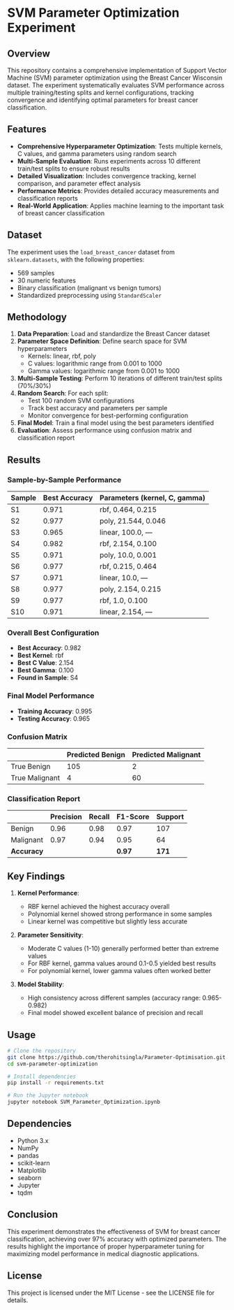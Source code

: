 # SVM Parameter Optimization Experiment

## Overview
This repository contains a comprehensive implementation of Support Vector Machine (SVM) parameter optimization using the Breast Cancer Wisconsin dataset. The experiment systematically evaluates SVM performance across multiple training/testing splits and kernel configurations, tracking convergence and identifying optimal parameters for breast cancer classification.

## Features
- **Comprehensive Hyperparameter Optimization**: Tests multiple kernels, C values, and gamma parameters using random search
- **Multi-Sample Evaluation**: Runs experiments across 10 different train/test splits to ensure robust results
- **Detailed Visualization**: Includes convergence tracking, kernel comparison, and parameter effect analysis
- **Performance Metrics**: Provides detailed accuracy measurements and classification reports
- **Real-World Application**: Applies machine learning to the important task of breast cancer classification

## Dataset
The experiment uses the `load_breast_cancer` dataset from `sklearn.datasets`, with the following properties:
- 569 samples
- 30 numeric features
- Binary classification (malignant vs benign tumors)
- Standardized preprocessing using `StandardScaler`

## Methodology
1. **Data Preparation**: Load and standardize the Breast Cancer dataset
2. **Parameter Space Definition**: Define search space for SVM hyperparameters
   - Kernels: linear, rbf, poly
   - C values: logarithmic range from 0.001 to 1000
   - Gamma values: logarithmic range from 0.001 to 1000
3. **Multi-Sample Testing**: Perform 10 iterations of different train/test splits (70%/30%)
4. **Random Search**: For each split:
   - Test 100 random SVM configurations
   - Track best accuracy and parameters per sample
   - Monitor convergence for best-performing configuration
5. **Final Model**: Train a final model using the best parameters identified
6. **Evaluation**: Assess performance using confusion matrix and classification report

## Results

### Sample-by-Sample Performance

| Sample | Best Accuracy | Parameters (kernel, C, gamma) |
|--------|--------------|------------------------------|
| S1     | 0.971        | rbf, 0.464, 0.215            |
| S2     | 0.977        | poly, 21.544, 0.046          |
| S3     | 0.965        | linear, 100.0, —             |
| S4     | 0.982        | rbf, 2.154, 0.100            |
| S5     | 0.971        | poly, 10.0, 0.001            |
| S6     | 0.977        | rbf, 0.215, 0.464            |
| S7     | 0.971        | linear, 10.0, —              |
| S8     | 0.977        | poly, 2.154, 0.215           |
| S9     | 0.977        | rbf, 1.0, 0.100              |
| S10    | 0.971        | linear, 2.154, —             |

### Overall Best Configuration

- **Best Accuracy**: 0.982
- **Best Kernel**: rbf
- **Best C Value**: 2.154
- **Best Gamma**: 0.100
- **Found in Sample**: S4

### Final Model Performance

- **Training Accuracy**: 0.995
- **Testing Accuracy**: 0.965

### Confusion Matrix

|              | Predicted Benign | Predicted Malignant |
|--------------|------------------|---------------------|
| True Benign  | 105              | 2                   |
| True Malignant | 4                | 60                  |

### Classification Report

|              | Precision | Recall | F1-Score | Support |
|--------------|-----------|--------|----------|---------|
| Benign       | 0.96      | 0.98   | 0.97     | 107     |
| Malignant    | 0.97      | 0.94   | 0.95     | 64      |
| **Accuracy** |           |        | **0.97** | **171** |

## Key Findings

1. **Kernel Performance**:
   - RBF kernel achieved the highest accuracy overall
   - Polynomial kernel showed strong performance in some samples
   - Linear kernel was competitive but slightly less accurate

2. **Parameter Sensitivity**:
   - Moderate C values (1-10) generally performed better than extreme values
   - For RBF kernel, gamma values around 0.1-0.5 yielded best results
   - For polynomial kernel, lower gamma values often worked better

3. **Model Stability**:
   - High consistency across different samples (accuracy range: 0.965-0.982)
   - Final model showed excellent balance of precision and recall
  

## Usage

```bash
# Clone the repository
git clone https://github.com/therohitsingla/Parameter-Optimisation.git
cd svm-parameter-optimization

# Install dependencies
pip install -r requirements.txt

# Run the Jupyter notebook
jupyter notebook SVM_Parameter_Optimization.ipynb
```

## Dependencies
- Python 3.x
- NumPy
- pandas
- scikit-learn
- Matplotlib
- seaborn
- Jupyter
- tqdm

## Conclusion
This experiment demonstrates the effectiveness of SVM for breast cancer classification, achieving over 97% accuracy with optimized parameters. The results highlight the importance of proper hyperparameter tuning for maximizing model performance in medical diagnostic applications.

## License
This project is licensed under the MIT License - see the LICENSE file for details.
